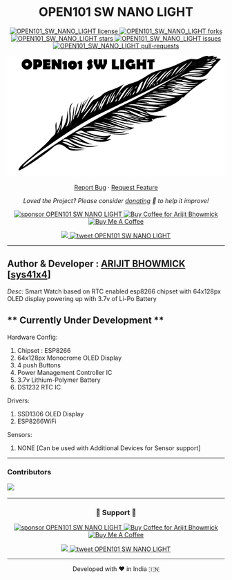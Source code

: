 <h1 align="center">
  OPEN101 SW NANO LIGHT
</h1>

<p align="center">
<a href="https://github.com/open101watch/OPEN101_SW_NANO_LIGHT/blob/main/LICENSE" target="blank">
<img src="https://img.shields.io/github/license/open101watch/OPEN101_SW_NANO_LIGHT?style=flat-square" alt="OPEN101_SW_NANO_LIGHT license" />
</a>
<a href="https://github.com/open101watch/OPEN101_SW_NANO_LIGHT/fork" target="blank">
<img src="https://img.shields.io/github/forks/open101watch/OPEN101_SW_NANO_LIGHT?style=flat-square" alt="OPEN101_SW_NANO_LIGHT forks"/>
</a>
<a href="https://github.com/open101watch/OPEN101_SW_NANO_LIGHT/stargazers" target="blank">
<img src="https://img.shields.io/github/stars/open101watch/OPEN101_SW_NANO_LIGHT?style=flat-square" alt="OPEN101_SW_NANO_LIGHT stars"/>
</a>
<a href="https://github.com/open101watch/OPEN101_SW_NANO_LIGHT/issues" target="blank">
<img src="https://img.shields.io/github/issues/open101watch/OPEN101_SW_NANO_LIGHT?style=flat-square" alt="OPEN101_SW_NANO_LIGHT issues"/>
</a>
<a href="https://github.com/open101watch/OPEN101_SW_NANO_LIGHT/pulls" target="blank">
<img src="https://img.shields.io/github/issues-pr/open101watch/OPEN101_SW_NANO_LIGHT?style=flat-square" alt="OPEN101_SW_NANO_LIGHT pull-requests"/>
</a>

</a>
</p>


<p align="center"><img src="/assets/icons/logo.png" alt="OPEN101_SW_NANO_LIGHT png" /></p>


<p align="center">
    <a href="https://github.com/open101watch/OPEN101_SW_NANO_LIGHT/issues/new/choose">Report Bug</a>
    ·
    <a href="https://github.com/open101watch/OPEN101_SW_NANO_LIGHT/issues/new/choose">Request Feature</a>
</p>

<p align="center">
<i>Loved the Project? Please consider <a href="https://paypal.me/sys41x4/10">donating</a>  💸 to help it improve!</i>
</p>

<p align="center">
<a href="https://www.paypal.me/sys41x4"><img src="https://img.shields.io/badge/support-PayPal-blue?logo=PayPal&style=flat-square&label=Donate" alt="sponsor OPEN101 SW NANO LIGHT"/>
</a>
<a href='https://ko-fi.com/sys41x4' target='_blank'><img height='23' width="100" src='https://cdn.ko-fi.com/cdn/kofi3.png?v=2' alt='Buy Coffee for Arijit Bhowmick' />
</a>
<a href="https://www.buymeacoffee.com/sys41x4" target="_blank"><img src="https://cdn.buymeacoffee.com/buttons/default-orange.png" alt="Buy Me A Coffee" height="23" width="100" style="border-radius:1px" />
</p>

<p align="center">
<a href="https://sys41x4.github.io" target="blank">
<img src="https://img.shields.io/website?url=https%3A%2F%2Fsys41x4.github.io&logo=github&style=flat-square" />
</a>
<a href="https://twitter.com/intent/tweet?text=Wow:&url=https://github.com/open101watch/OPEN101_SW_NANO_LIGHT">
<img src="https://img.shields.io/twitter/url?style=social&url=https://github.com/open101watch/OPEN101_SW_NANO_LIGHT" alt="tweet OPEN101 SW NANO LIGHT"/>
</a>
</p>

---
**Author & Developer :** <a href="https://github.com/Arijit-Bhowmick">ARIJIT BHOWMICK</a> [<a href="https://github.com/sys41x4">sys41x4</a>]
---
*Desc:* Smart Watch based on RTC enabled esp8266 chipset with 64x128px OLED display powering up with 3.7v of Li-Po Battery

** Currently Under Development **
---
Hardware Config:
  1. Chipset : ESP8266
  2. 64x128px Monocrome OLED Display
  3. 4 push Buttons
  4. Power Management Controller IC
  5. 3.7v Lithium-Polymer Battery
  6. DS1232 RTC IC
 
Drivers:
  1. SSD1306 OLED Display
  2. ESP8266WiFi
  
  
Sensors:
  1. NONE [Can be used with Additional Devices for Sensor support]
  
  
  
---
### Contributors

<a href="https://github.com/open101watch/OPEN101_SW_NANO_LIGHT/graphs/contributors">
  <img src="https://contrib.rocks/image?repo=open101watch/OPEN101_SW_NANO_LIGHT" />
</a>

---
<h3 align="center">
  🙏 Support 🙏
</h3>

<p align="center">
<a href="https://www.paypal.me/sys41x4"><img src="https://img.shields.io/badge/support-PayPal-blue?logo=PayPal&style=flat-square&label=Donate" alt="sponsor OPEN101 SW NANO LIGHT"/>
</a>
<a href='https://ko-fi.com/sys41x4' target='_blank'><img height='23' width="100" src='https://cdn.ko-fi.com/cdn/kofi3.png?v=2' alt='Buy Coffee for Arijit Bhowmick' />
</a>
<a href="https://www.buymeacoffee.com/sys41x4" target="_blank"><img src="https://cdn.buymeacoffee.com/buttons/default-orange.png" alt="Buy Me A Coffee" height="23" width="100" style="border-radius:1px" />
</p>

<p align="center">
<a href="https://sys41x4.github.io" target="blank">
<img src="https://img.shields.io/website?url=https%3A%2F%2Fsys41x4.github.io&logo=github&style=flat-square" />
</a>
<a href="https://twitter.com/intent/tweet?text=Wow:&url=https://github.com/open101watch/OPEN101_SW_NANO_LIGHT">
<img src="https://img.shields.io/twitter/url?style=social&url=https://github.com/open101watch/OPEN101_SW_NANO_LIGHT" alt="tweet OPEN101 SW NANO LIGHT"/>
</a>
</p>

<hr>
<p align="center">
Developed with ❤️ in India 🇮🇳 
</p>
